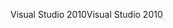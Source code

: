 <span data-ttu-id="55ee6-101">Visual Studio 2010</span><span class="sxs-lookup"><span data-stu-id="55ee6-101">Visual Studio 2010</span></span>